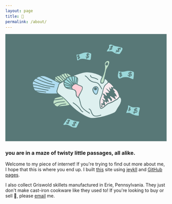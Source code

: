 ```yaml
---
layout: page
title: 🦇
permalink: /about/
---
```


<div class="row">
	<div class="col-md-11 pb-1">
		<img src="/assets/img/design/about_money_fish.svg" alt="portrait of an angler fish angling for ca$h">
	</div>
</div>

### you are in a maze of twisty little passages, all alike.

Welcome to my piece of internet! If you're trying to find out more about me, I hope that this is where you end up. I built [this](https://github.com/alfovo/alfovo.github.io) site using [jeykll](https://jekyllrb.com/) and [GitHub pages](https://guides.github.com/features/pages/).

I also collect Griswold skillets manufactured in Erie, Pennsylvania. They just don't make cast-iron cookware like they used to! If you're looking to buy or sell 🍳, please <a href="mailto:afvolpert@gmail.com">email</a> me.

